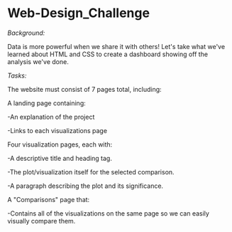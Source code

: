 # Web-Design_Challenge

*Background:*

Data is more powerful when we share it with others! Let's take what we've learned about HTML and CSS to create a dashboard showing off the analysis we've done.

*Tasks:*

The website must consist of 7 pages total, including:


A landing page containing:

  -An explanation of the project
  
  -Links to each visualizations page

Four visualization pages, each with:

  -A descriptive title and heading tag.
  
  -The plot/visualization itself for the selected comparison.
  
  -A paragraph describing the plot and its significance.
  
A "Comparisons" page that:
  
  -Contains all of the visualizations on the same page so we can easily visually compare them.
  
 
